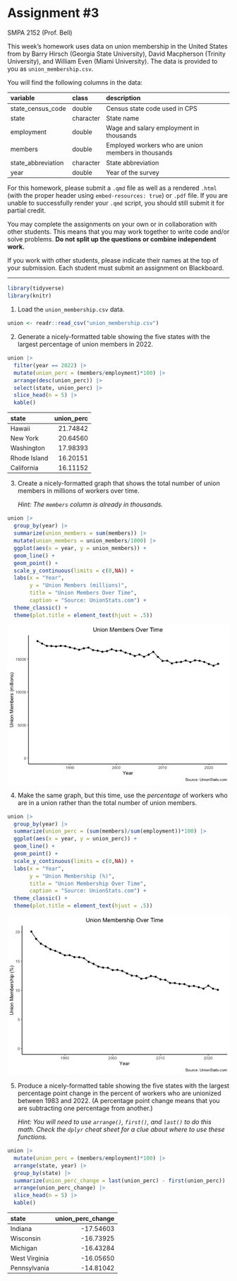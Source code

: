# Assignment \#3
SMPA 2152 (Prof. Bell)

This week’s homework uses data on union membership in the United States
from [](https://www.unionstats.com/) by Barry Hirsch (Georgia State
University), David Macpherson (Trinity University), and William Even
(Miami University). The data is provided to you as
`union_membership.csv`.

You will find the following columns in the data:

| variable           | class     | description                                         |
|:-------------------|:----------|:----------------------------------------------------|
| state_census_code  | double    | Census state code used in CPS                       |
| state              | character | State name                                          |
| employment         | double    | Wage and salary employment in thousands             |
| members            | double    | Employed workers who are union members in thousands |
| state_abbreviation | character | State abbreviation                                  |
| year               | double    | Year of the survey                                  |

For this homework, please submit a `.qmd` file as well as a rendered
`.html` (with the proper header using `embed-resources: true`) or `.pdf`
file. If you are unable to successfully render your `.qmd` script, you
should still submit it for partial credit.

You may complete the assignments on your own or in collaboration with
other students. This means that you may work together to write code
and/or solve problems. **Do not split up the questions or combine
independent work.**

If you work with other students, please indicate their names at the top
of your submission. Each student must submit an assignment on
Blackboard.

------------------------------------------------------------------------

``` r
library(tidyverse)
library(knitr)
```

1.  Load the `union_membership.csv` data.

``` r
union <- readr::read_csv("union_membership.csv")
```

2.  Generate a nicely-formatted table showing the five states with the
    largest percentage of union members in 2022.

``` r
union |>
  filter(year == 2022) |>
  mutate(union_perc = (members/employment)*100) |>
  arrange(desc(union_perc)) |>
  select(state, union_perc) |>
  slice_head(n = 5) |>
  kable()
```

| state        | union_perc |
|:-------------|-----------:|
| Hawaii       |   21.74842 |
| New York     |   20.64560 |
| Washington   |   17.98393 |
| Rhode Island |   16.20151 |
| California   |   16.11152 |

3.  Create a nicely-formatted graph that shows the total number of union
    members in millions of workers over time.

    *Hint: The `members` column is already in thousands.*

``` r
union |>
  group_by(year) |>
  summarize(union_members = sum(members)) |>
  mutate(union_members = union_members/1000) |>
  ggplot(aes(x = year, y = union_members)) +
  geom_line() +
  geom_point() +
  scale_y_continuous(limits = c(0,NA)) +
  labs(x = "Year",
       y = "Union Members (millions)",
       title = "Union Members Over Time",
       caption = "Source: UnionStats.com") +
  theme_classic() +
  theme(plot.title = element_text(hjust = .5))
```

![](assignment3_files/figure-commonmark/unnamed-chunk-4-1.png)

4.  Make the same graph, but this time, use the *percentage* of workers
    who are in a union rather than the total number of union members.

``` r
union |>
  group_by(year) |>
  summarize(union_perc = (sum(members)/sum(employment))*100) |>
  ggplot(aes(x = year, y = union_perc)) +
  geom_line() +
  geom_point() +
  scale_y_continuous(limits = c(0,NA)) +
  labs(x = "Year",
       y = "Union Membership (%)",
       title = "Union Membership Over Time",
       caption = "Source: UnionStats.com") +
  theme_classic() +
  theme(plot.title = element_text(hjust = .5))
```

![](assignment3_files/figure-commonmark/unnamed-chunk-5-1.png)

5.  Produce a nicely-formatted table showing the five states with the
    largest percentage point change in the percent of workers who are
    unionized between 1983 and 2022. (A percentage point change means
    that you are subtracting one percentage from another.)

    *Hint: You will need to use `arrange()`, `first()`, and `last()` to
    do this math. Check the `dplyr` cheat sheet for a clue about where
    to use these functions.*

``` r
union |>
  mutate(union_perc = (members/employment)*100) |>
  arrange(state, year) |>
  group_by(state) |>
  summarize(union_perc_change = last(union_perc) - first(union_perc)) |>
  arrange(union_perc_change) |>
  slice_head(n = 5) |>
  kable()
```

| state         | union_perc_change |
|:--------------|------------------:|
| Indiana       |         -17.54603 |
| Wisconsin     |         -16.73925 |
| Michigan      |         -16.43284 |
| West Virginia |         -16.05650 |
| Pennsylvania  |         -14.81042 |
